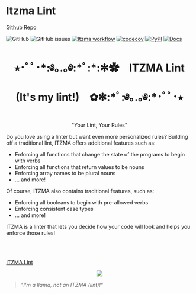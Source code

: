 # Itzma Lint

[Github Repo](https://github.com/tchitrakorn/itzma-lint)

![GitHub](https://img.shields.io/github/license/tchitrakorn/itzma-lint)
![GitHub issues](https://img.shields.io/github/issues/tchitrakorn/itzma-lint)
[![Itzma workflow](https://github.com/tchitrakorn/itzma-lint/actions/workflows/test.yml/badge.svg)](https://github.com/tchitrakorn/itzma-lint/actions/workflows/test.yml)
[![codecov](https://codecov.io/gh/tchitrakorn/itzma-lint/branch/main/graph/badge.svg?token=46KL4N7H8P)](https://codecov.io/gh/tchitrakorn/itzma-lint)
[![PyPI](https://img.shields.io/pypi/v/itzma-lint)](https://pypi.org/project/itzma-lint/)
[![Docs](https://img.shields.io/badge/docs-link-blue)](https://tchitrakorn.github.io/itzma-lint/)


<h1 align="center"> ⭑･ﾟﾟ･*:༅｡.｡༅:*ﾟ:*:✼✿ &ensp; ITZMA Lint (It's my lint!) &ensp; ✿✼:*ﾟ:༅｡.｡༅:*･ﾟﾟ･⭑ </h1>
<p align="center"> "Your Lint, Your Rules" </p>

Do you love using a linter but want even more personalized rules? Building off a traditional lint, ITZMA offers additional features such as:

* Enforcing all functions that change the state of the programs to begin with verbs
* Enforcing all functions that return values to be nouns
* Enforcing array names to be plural nouns
* ... and more!

Of course, ITZMA also contains traditional features, such as:

* Enforcing all booleans to begin with pre-allowed verbs
* Enforcing consistent case types
* ... and more!

ITZMA is a linter that lets you decide how your code will look and helps you enforce those rules!

<br>
<br>

[ITZMA Lint](https://github.com/tchitrakorn/itzma-lint)

<div align="center">
  
![](https://media.tenor.com/8C22RnZpGo4AAAAM/cute-llama.gif)
  
</div>

> *"I'm a llama, not an ITZMA (lint)!"*
